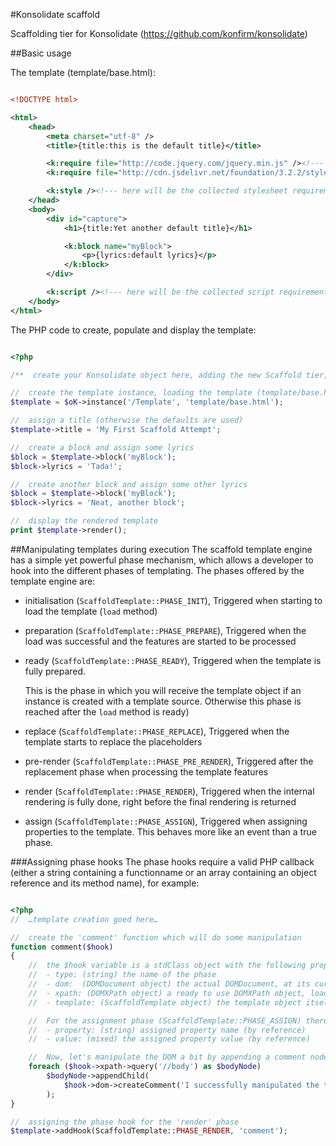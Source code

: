 #Konsolidate scaffold

Scaffolding tier for Konsolidate (https://github.com/konfirm/konsolidate)



##Basic usage


The template (template/base.html):

```xml

<!DOCTYPE html>

<html>
	<head>
		<meta charset="utf-8" />
		<title>{title:this is the default title}</title>

		<k:require file="http://code.jquery.com/jquery.min.js" /><!--- require jQuery  -->
		<k:require file="http://cdn.jsdelivr.net/foundation/3.2.2/stylesheets/foundation.min.css" /><!--- require foundation stylesheet  -->

		<k:style /><!--- here will be the collected stylesheet requirements  -->
	</head>
	<body>
		<div id="capture">
			<h1>{title:Yet another default title}</h1>

			<k:block name="myBlock">
				<p>{lyrics:default lyrics}</p>
			</k:block>
		</div>

		<k:script /><!--- here will be the collected script requirements  -->
	</body>
</html>
```

The PHP code to create, populate and display the template:
```php

<?php

/**  create your Konsolidate object here, adding the new Scaffold tier, we will assume the base Konsolidate instance to reside in $oK  **/

//  create the template instance, loading the template (template/base.html)
$template = $oK->instance('/Template', 'template/base.html');

//  assign a title (otherwise the defaults are used)
$template->title = 'My First Scaffold Attempt';

//  create a block and assign some lyrics
$block = $template->block('myBlock');
$block->lyrics = 'Tada!';

//  create another block and assign some other lyrics
$block = $template->block('myBlock');
$block->lyrics = 'Neat, another block';

//  display the rendered template
print $template->render();
```

##Manipulating templates during execution
The scaffold template engine has a simple yet powerful phase mechanism, which allows a developer to hook into the different phases of templating.
The phases offered by the template engine are:

- initialisation (```ScaffoldTemplate::PHASE_INIT```), Triggered when starting to load the template (```load``` method)
- preparation (```ScaffoldTemplate::PHASE_PREPARE```), Triggered when the load was successful and the features are started to be processed
- ready (```ScaffoldTemplate::PHASE_READY```), Triggered when the template is fully prepared.
	
	This is the phase in which you will receive the template object if an instance is created with a template source. Otherwise this phase is reached after the ```load``` method is ready)
- replace (```ScaffoldTemplate::PHASE_REPLACE```), Triggered when the template starts to replace the placeholders
- pre-render (```ScaffoldTemplate::PHASE_PRE_RENDER```), Triggered after the replacement phase when processing the template features
- render (```ScaffoldTemplate::PHASE_RENDER```), Triggered when the internal rendering is fully done, right before the final rendering is returned
- assign (```ScaffoldTemplate::PHASE_ASSIGN```), Triggered when assigning properties to the template. This behaves more like an event than a true phase.

###Assigning phase hooks
The phase hooks require a valid PHP callback (either a string containing a functionname or an array containing an object reference and its method name), for example:

```php

<?php
//  …template creation goed here… 

//  create the 'comment' function which will do some manipulation
function comment($hook)
{
	//  the $hook variable is a stdClass object with the following properties:
	//  - type: (string) the name of the phase
	//  - dom:  (DOMDocument object) the actual DOMDocument, at its current state of manipulation
	//  - xpath: (DOMXPath object) a ready to use DOMXPath object, loaded with the actual DOMDocument
	//  - template: (ScaffoldTemplate object) the template object itself

	//  For the assignment phase (ScaffoldTemplate::PHASE_ASSIGN) there's two more properties:
	//  - property: (string) assigned property name (by reference)
	//  - value: (mixed) the assigned property value (by reference)

	//  Now, let's manipulate the DOM a bit by appending a comment node to the <body>
	foreach ($hook->xpath->query('//body') as $bodyNode)
		$bodyNode->appendChild(
			$hook->dom->createComment('I successfully manipulated the template')
		);
}

//  assigning the phase hook for the 'render' phase
$template->addHook(ScaffoldTemplate::PHASE_RENDER, 'comment');

```